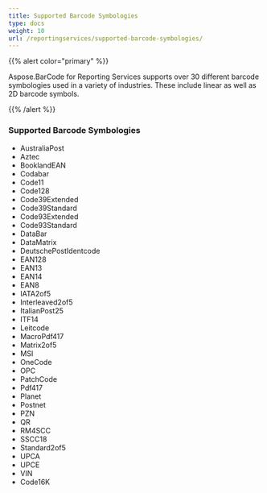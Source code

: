 ```yaml
---
title: Supported Barcode Symbologies
type: docs
weight: 10
url: /reportingservices/supported-barcode-symbologies/
---
```


{{% alert color="primary" %}} 

Aspose.BarCode for Reporting Services supports over 30 different barcode symbologies used in a variety of industries. These include linear as well as 2D barcode symbols. 

{{% /alert %}} 
### **Supported Barcode Symbologies**
- AustraliaPost 
- Aztec 
- BooklandEAN
- Codabar
- Code11
- Code128
- Code39Extended
- Code39Standard
- Code93Extended
- Code93Standard
- DataBar
- DataMatrix
- DeutschePostIdentcode
- EAN128
- EAN13
- EAN14
- EAN8
- IATA2of5
- Interleaved2of5
- ItalianPost25
- ITF14
- Leitcode
- MacroPdf417
- Matrix2of5
- MSI
- OneCode
- OPC
- PatchCode
- Pdf417
- Planet
- Postnet
- PZN
- QR
- RM4SCC
- SSCC18
- Standard2of5
- UPCA
- UPCE
- VIN
- Code16K
